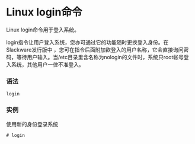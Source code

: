 
# Linux login命令



Linux login命令用于登入系统。

login指令让用户登入系统，您亦可通过它的功能随时更换登入身份。在Slackware发行版中 ，您可在指令后面附加欲登入的用户名称，它会直接询问密码，等待用户输入。当/etc目录里含名称为nologin的文件时，系统只root帐号登入系统，其他用户一律不准登入。

### 语法

```
login
```

### 实例

使用新的身份登录系统

```
# login
```



